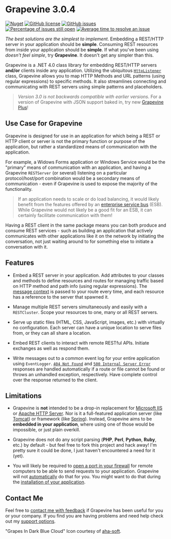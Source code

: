 Grapevine 3.0.4
===============

[![Nuget][nuget-img]][nuget-url]
[![GitHub license][github-license-img]][github-license-url]
[![GitHub issues][github-issues-img]][github-issues-url]
[![Percentage of issues still open][issues-open-img]][issues-open-url]
[![Average time to resolve an issue][issues-res-img]][issues-res-url]

*The best solutions are the simplest to implement*. Embedding a REST/HTTP server in your application should be **simple**. Consuming REST resources from inside your application should be **simple**. If what you've been using *doesn't feel simple*, try **Grapevine**. It doesn't get any simpler than this.

Grapevine is a .NET 4.0 class library for embedding REST/HTTP servers **and/or** clients inside any application. Utilizing the ubiquitous [`HttpListener`](http://msdn.microsoft.com/en-us/library/vstudio/system.net.httplistener(v=vs.100)) class, Grapevine allows you to map HTTP Methods and URL patterns (using regular expressions) to specific methods. It also streamlines connecting and communicating with REST servers using simple patterns and placeholders.

>*Version 3.0 is not backwards compatible with earlier versions.* For a version of Grapevine with JSON support baked in, try new [Grapevine Plus](https://github.com/scottoffen/GrapevinePlus)!

## Use Case for Grapevine ##

Grapevine is designed for use in an application for which being a REST or HTTP client or server is not the primary function or purpose of the application, but rather a standardized means of communication with the application.

For example, a Widows Forms application or Windows Service would be the "primary" means of communication with an application, and having a Grapevine `RESTServer` (or several) listening on a particular protocol/host/port combination would be a secondary means of communication - even if Grapevine is used to expose the majority of the functionality.

>If an application needs to scale or do load balancing, it would likely benefit from the features offered by an [enterprise service bus](http://en.wikipedia.org/wiki/Enterprise_service_bus) (ESB). While Grapevine would not likely be a good fit for an ESB, it can certainly facilitate communication with them!

Having a REST client in the same package means you can both produce and consume REST services - such as building an application that actively communicates with other applications like it on the network by initiating the conversation, not just waiting around to for something else to initiate a conversation with it.

## Features ##

- Embed a REST server in your application. Add attributes to your classes and methods to define resources and routes for managing traffic based on HTTP method and path info (using regular expressions). The [message context](http://msdn.microsoft.com/en-us/library/vstudio/system.net.httplistenercontext(v=vs.110).aspx) is passed to your route every time, and each resource has a reference to the server that spawned it.

- Manage multiple REST servers simultaneously and easily with a `RESTCluster`. Scope your resources to one, many or all REST servers.

- Serve up static files (HTML, CSS, JavaScript, images, etc.) with virtually no configuration. Each server can have a unique location to serve files from, or they can all share a location.

- Embed REST clients to interact with remote RESTful APIs. Initiate exchanges as well as respond them.

- Write messages out to a common event log for your entire application using `EventLogger`. [`404 Not Found`](http://en.wikipedia.org/wiki/HTTP_404) and [`500 Internal Server Error`](http://en.wikipedia.org/wiki/List_of_HTTP_status_codes#5xx_Server_Error) responses are handled automatically if a route or file cannot be found or throws an unhandled exception, respectively. Have complete control over the response returned to the client.

## Limitations ##

- Grapevine is **not** intended to be a drop-in replacement for [Microsoft IIS](http://www.iis.net/) or [Apache HTTP Server](http://httpd.apache.org/). Nor is it a full-featured application server (like [Tomcat](http://en.wikipedia.org/wiki/Apache_Tomcat)) or framework (like [Spring](http://en.wikipedia.org/wiki/Spring_Framework)). Instead, Grapevine aims to be **embedded in your application**, where using one of those would be impossible, or just plain overkill.

- Grapevine does not do any script parsing (**PHP**, **Perl**, **Python**, **Ruby**, etc.) by default - but feel free to fork this project and hack away! I'm pretty sure it could be done, I just haven't encountered a need for it (yet).

- You will likely be required to [open a port in your firewall](http://www.lmgtfy.com/?q=how+to+open+a+port+on+windows) for remote computers to be able to send requests to your application. Grapevine will not [automatically](http://msdn.microsoft.com/en-us/library/aa366418%28VS.85%29.aspx) do that for you.  You might want to do that during the [installation of your application](http://www.codeproject.com/Articles/14906/Open-Windows-Firewall-During-Installation).

## Contact Me ##
Feel free to [contact me with feedback](mailto:github@scottoffen.com) if Grapevine has been useful for you or your company. If you find you are having problems and need help check out my [support options](https://github.com/scottoffen/Grapevine/blob/master/SUPPORT.md).

"Grapes In Dark Blue Cloud" Icon courtesy of [aha-soft](http://www.aha-soft.com/free-icons/free-dark-blue-cloud-icons/).

[nuget-img]: https://img.shields.io/nuget/dt/Grapevine.svg
[nuget-url]: http://www.nuget.org/packages/Grapevine "Downloads from NuGet"
[github-issues-img]: https://img.shields.io/github/issues/scottoffen/Grapevine.svg
[github-issues-url]: https://github.com/scottoffen/Grapevine/issues "Current open issues"
[github-license-img]: https://img.shields.io/github/license/scottoffen/Grapevine.svg
[github-license-url]: LICENSE "Project license"
[issues-open-img]: http://isitmaintained.com/badge/open/scottoffen/Grapevine.svg
[issues-open-url]: http://isitmaintained.com/project/scottoffen/Grapevine "Percentage of issues still open"
[issues-res-img]: http://isitmaintained.com/badge/resolution/scottoffen/Grapevine.svg
[issues-res-url]: http://isitmaintained.com/project/scottoffen/Grapevine "Average time to resolve an issue"
